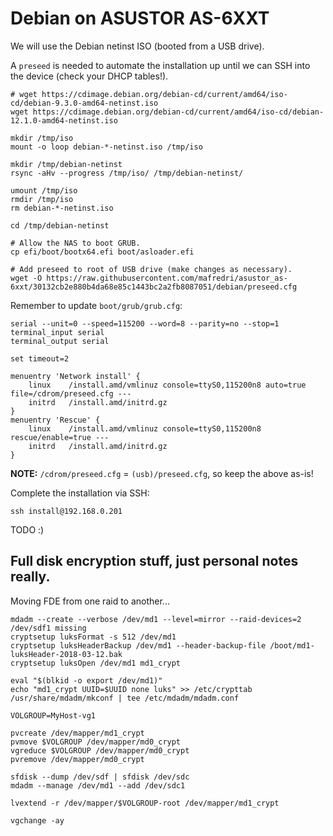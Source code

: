 # Debian on ASUSTOR AS-6XXT

We will use the Debian netinst ISO (booted from a USB drive).

A `preseed` is needed to automate the installation up until we can SSH into the device (check your DHCP tables!).

```
# wget https://cdimage.debian.org/debian-cd/current/amd64/iso-cd/debian-9.3.0-amd64-netinst.iso
wget https://cdimage.debian.org/debian-cd/current/amd64/iso-cd/debian-12.1.0-amd64-netinst.iso

mkdir /tmp/iso
mount -o loop debian-*-netinst.iso /tmp/iso

mkdir /tmp/debian-netinst
rsync -aHv --progress /tmp/iso/ /tmp/debian-netinst/

umount /tmp/iso
rmdir /tmp/iso
rm debian-*-netinst.iso

cd /tmp/debian-netinst

# Allow the NAS to boot GRUB.
cp efi/boot/bootx64.efi boot/asloader.efi

# Add preseed to root of USB drive (make changes as necessary).
wget -O https://raw.githubusercontent.com/mafredri/asustor_as-6xxt/30132cb2e880b4da68e85c1443bc2a2fb8087051/debian/preseed.cfg
```

Remember to update `boot/grub/grub.cfg`:

```
serial --unit=0 --speed=115200 --word=8 --parity=no --stop=1
terminal_input serial
terminal_output serial

set timeout=2

menuentry 'Network install' {
    linux    /install.amd/vmlinuz console=ttyS0,115200n8 auto=true file=/cdrom/preseed.cfg ---
    initrd   /install.amd/initrd.gz
}
menuentry 'Rescue' {
    linux    /install.amd/vmlinuz console=ttyS0,115200n8 rescue/enable=true ---
    initrd   /install.amd/initrd.gz
}
```

**NOTE:** `/cdrom/preseed.cfg` = `(usb)/preseed.cfg`, so keep the above as-is!

Complete the installation via SSH:

```
ssh install@192.168.0.201
```

TODO :)

## Full disk encryption stuff, just personal notes really.

Moving FDE from one raid to another...

```
mdadm --create --verbose /dev/md1 --level=mirror --raid-devices=2 /dev/sdf1 missing
cryptsetup luksFormat -s 512 /dev/md1
cryptsetup luksHeaderBackup /dev/md1 --header-backup-file /boot/md1-luksHeader-2018-03-12.bak
cryptsetup luksOpen /dev/md1 md1_crypt

eval "$(blkid -o export /dev/md1)"
echo "md1_crypt UUID=$UUID none luks" >> /etc/crypttab
/usr/share/mdadm/mkconf | tee /etc/mdadm/mdadm.conf

VOLGROUP=MyHost-vg1

pvcreate /dev/mapper/md1_crypt
pvmove $VOLGROUP /dev/mapper/md0_crypt
vgreduce $VOLGROUP /dev/mapper/md0_crypt
pvremove /dev/mapper/md0_crypt

sfdisk --dump /dev/sdf | sfdisk /dev/sdc
mdadm --manage /dev/md1 --add /dev/sdc1

lvextend -r /dev/mapper/$VOLGROUP-root /dev/mapper/md1_crypt

vgchange -ay
```
